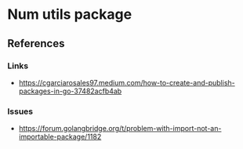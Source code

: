 # Num utils package

## References

### Links

- https://cgarciarosales97.medium.com/how-to-create-and-publish-packages-in-go-37482acfb4ab

### Issues

- https://forum.golangbridge.org/t/problem-with-import-not-an-importable-package/1182